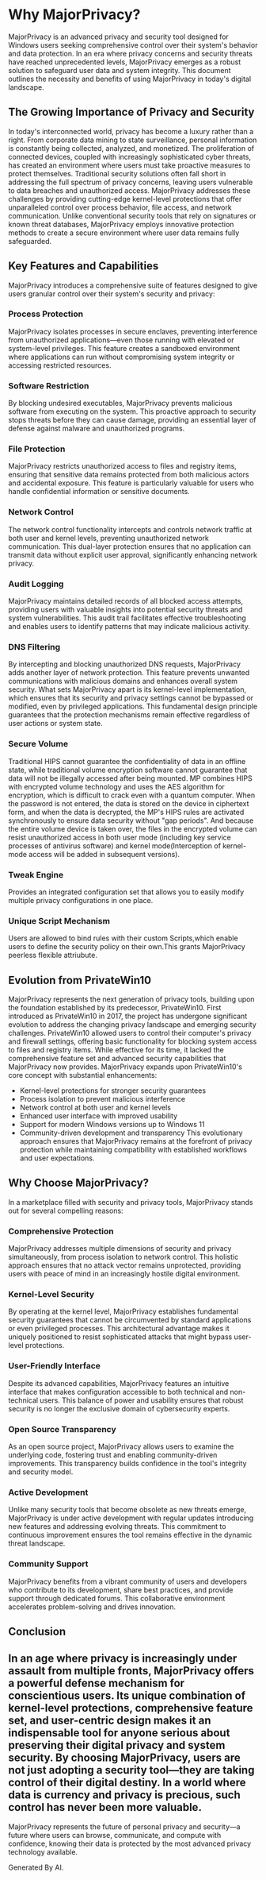 
# Why MajorPrivacy?
MajorPrivacy is an advanced privacy and security tool designed for Windows users seeking comprehensive control over their system's behavior and data protection. In an era where privacy concerns and security threats have reached unprecedented levels, MajorPrivacy emerges as a robust solution to safeguard user data and system integrity. This document outlines the necessity and benefits of using MajorPrivacy in today's digital landscape.
## The Growing Importance of Privacy and Security
In today's interconnected world, privacy has become a luxury rather than a right. From corporate data mining to state surveillance, personal information is constantly being collected, analyzed, and monetized. The proliferation of connected devices, coupled with increasingly sophisticated cyber threats, has created an environment where users must take proactive measures to protect themselves. Traditional security solutions often fall short in addressing the full spectrum of privacy concerns, leaving users vulnerable to data breaches and unauthorized access.
MajorPrivacy addresses these challenges by providing cutting-edge kernel-level protections that offer unparalleled control over process behavior, file access, and network communication. Unlike conventional security tools that rely on signatures or known threat databases, MajorPrivacy employs innovative protection methods to create a secure environment where user data remains fully safeguarded.
## Key Features and Capabilities
MajorPrivacy introduces a comprehensive suite of features designed to give users granular control over their system's security and privacy:
### Process Protection
MajorPrivacy isolates processes in secure enclaves, preventing interference from unauthorized applications—even those running with elevated or system-level privileges. This feature creates a sandboxed environment where applications can run without compromising system integrity or accessing restricted resources.
### Software Restriction
By blocking undesired executables, MajorPrivacy prevents malicious software from executing on the system. This proactive approach to security stops threats before they can cause damage, providing an essential layer of defense against malware and unauthorized programs.
### File Protection
MajorPrivacy restricts unauthorized access to files and registry items, ensuring that sensitive data remains protected from both malicious actors and accidental exposure. This feature is particularly valuable for users who handle confidential information or sensitive documents.
### Network Control
The network control functionality intercepts and controls network traffic at both user and kernel levels, preventing unauthorized network communication. This dual-layer protection ensures that no application can transmit data without explicit user approval, significantly enhancing network privacy.
### Audit Logging
MajorPrivacy maintains detailed records of all blocked access attempts, providing users with valuable insights into potential security threats and system vulnerabilities. This audit trail facilitates effective troubleshooting and enables users to identify patterns that may indicate malicious activity.
### DNS Filtering
By intercepting and blocking unauthorized DNS requests, MajorPrivacy adds another layer of network protection. This feature prevents unwanted communications with malicious domains and enhances overall system security.
What sets MajorPrivacy apart is its kernel-level implementation, which ensures that its security and privacy settings cannot be bypassed or modified, even by privileged applications. This fundamental design principle guarantees that the protection mechanisms remain effective regardless of user actions or system state.
### Secure Volume
Traditional HIPS cannot guarantee the confidentiality of data in an offline state, while traditional volume encryption software cannot guarantee that data will not be illegally accessed after being mounted. MP combines HIPS with encrypted volume technology and uses the AES algorithm for encryption, which is difficult to crack even with a quantum computer. When the password is not entered, the data is stored on the device in ciphertext form, and when the data is decrypted, the MP's HIPS rules are activated synchronously to ensure data security without "gap periods". And because the entire volume device is taken over, the files in the encrypted volume can resist unauthorized access in both user mode (including key service processes of antivirus software) and kernel mode(Interception of kernel-mode access will be added in subsequent versions).
### Tweak Engine
Provides an integrated configuration set that allows you to easily modify multiple privacy configurations in one place.
### Unique Script Mechanism
Users are allowed to bind rules with their custom Scripts,which enable users to define the security policy on their own.This grants MajorPrivacy peerless flexible attriubute.
## Evolution from PrivateWin10
MajorPrivacy represents the next generation of privacy tools, building upon the foundation established by its predecessor, PrivateWin10. First introduced as PrivateWin10 in 2017, the project has undergone significant evolution to address the changing privacy landscape and emerging security challenges.
PrivateWin10 allowed users to control their computer's privacy and firewall settings, offering basic functionality for blocking system access to files and registry items. While effective for its time, it lacked the comprehensive feature set and advanced security capabilities that MajorPrivacy now provides.
MajorPrivacy expands upon PrivateWin10's core concept with substantial enhancements:
- Kernel-level protections for stronger security guarantees
- Process isolation to prevent malicious interference
- Network control at both user and kernel levels
- Enhanced user interface with improved usability
- Support for modern Windows versions up to Windows 11
- Community-driven development and transparency
This evolutionary approach ensures that MajorPrivacy remains at the forefront of privacy protection while maintaining compatibility with established workflows and user expectations.
## Why Choose MajorPrivacy?
In a marketplace filled with security and privacy tools, MajorPrivacy stands out for several compelling reasons:
### Comprehensive Protection
MajorPrivacy addresses multiple dimensions of security and privacy simultaneously, from process isolation to network control. This holistic approach ensures that no attack vector remains unprotected, providing users with peace of mind in an increasingly hostile digital environment.
### Kernel-Level Security
By operating at the kernel level, MajorPrivacy establishes fundamental security guarantees that cannot be circumvented by standard applications or even privileged processes. This architectural advantage makes it uniquely positioned to resist sophisticated attacks that might bypass user-level protections.
### User-Friendly Interface
Despite its advanced capabilities, MajorPrivacy features an intuitive interface that makes configuration accessible to both technical and non-technical users. This balance of power and usability ensures that robust security is no longer the exclusive domain of cybersecurity experts.
### Open Source Transparency
As an open source project, MajorPrivacy allows users to examine the underlying code, fostering trust and enabling community-driven improvements. This transparency builds confidence in the tool's integrity and security model.
### Active Development
Unlike many security tools that become obsolete as new threats emerge, MajorPrivacy is under active development with regular updates introducing new features and addressing evolving threats. This commitment to continuous improvement ensures the tool remains effective in the dynamic threat landscape.
### Community Support
MajorPrivacy benefits from a vibrant community of users and developers who contribute to its development, share best practices, and provide support through dedicated forums. This collaborative environment accelerates problem-solving and drives innovation.
## Conclusion
In an age where privacy is increasingly under assault from multiple fronts, MajorPrivacy offers a powerful defense mechanism for conscientious users. Its unique combination of kernel-level protections, comprehensive feature set, and user-centric design makes it an indispensable tool for anyone serious about preserving their digital privacy and system security.
By choosing MajorPrivacy, users are not just adopting a security tool—they are taking control of their digital destiny. In a world where data is currency and privacy is precious, such control has never been more valuable.
--- 
MajorPrivacy represents the future of personal privacy and security—a future where users can browse, communicate, and compute with confidence, knowing their data is protected by the most advanced privacy technology available. 


Generated By AI.
